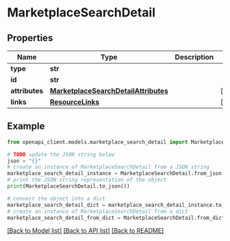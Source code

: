 # MarketplaceSearchDetail


## Properties

Name | Type | Description | Notes
------------ | ------------- | ------------- | -------------
**type** | **str** |  | 
**id** | **str** |  | 
**attributes** | [**MarketplaceSearchDetailAttributes**](MarketplaceSearchDetailAttributes.md) |  | [optional] 
**links** | [**ResourceLinks**](ResourceLinks.md) |  | [optional] 

## Example

```python
from openapi_client.models.marketplace_search_detail import MarketplaceSearchDetail

# TODO update the JSON string below
json = "{}"
# create an instance of MarketplaceSearchDetail from a JSON string
marketplace_search_detail_instance = MarketplaceSearchDetail.from_json(json)
# print the JSON string representation of the object
print(MarketplaceSearchDetail.to_json())

# convert the object into a dict
marketplace_search_detail_dict = marketplace_search_detail_instance.to_dict()
# create an instance of MarketplaceSearchDetail from a dict
marketplace_search_detail_from_dict = MarketplaceSearchDetail.from_dict(marketplace_search_detail_dict)
```
[[Back to Model list]](../README.md#documentation-for-models) [[Back to API list]](../README.md#documentation-for-api-endpoints) [[Back to README]](../README.md)


